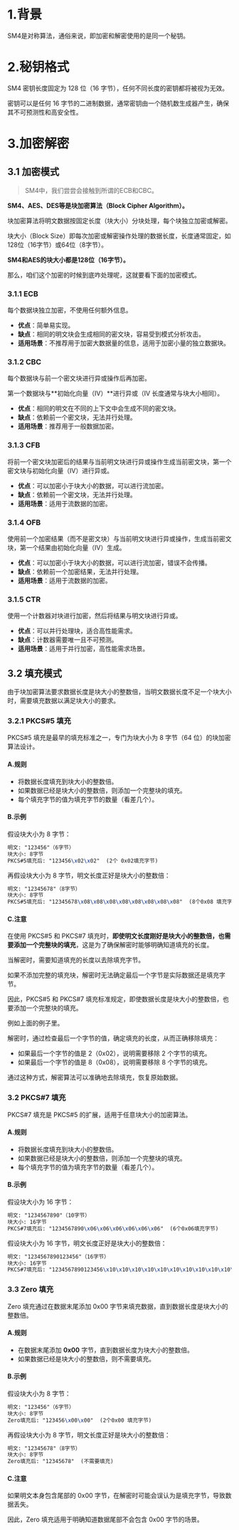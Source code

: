 # 1.背景

SM4是对称算法，通俗来说，即加密和解密使用的是同一个秘钥。



# 2.秘钥格式

SM4 密钥长度固定为 128 位（16 字节），任何不同长度的密钥都将被视为无效。

密钥可以是任何 16 字节的二进制数据，通常密钥由一个随机数生成器产生，确保其不可预测性和高安全性。



# 3.加密解密

## 3.1 加密模式

> SM4中，我们尝尝会接触到所谓的ECB和CBC。

**SM4、AES、DES等是块加密算法（Block Cipher Algorithm）。**

块加密算法将明文数据按固定长度（块大小）分块处理，每个块独立加密或解密。

块大小（Block Size）即每次加密或解密操作处理的数据长度，长度通常固定，如128位（16字节）或64位（8字节）。

**SM4和AES的块大小都是128位（16字节）。**

那么，咱们这个加密的时候到底咋处理呢，这就要看下面的加密模式。

### 3.1.1 ECB

每个数据块独立加密，不使用任何额外信息。

- **优点**：简单易实现。
- **缺点**：相同的明文块会生成相同的密文块，容易受到模式分析攻击。
- **适用场景**：不推荐用于加密大数据量的信息，适用于加密小量的独立数据块。

### 3.1.2 CBC

每个数据块与前一个密文块进行异或操作后再加密。

第一个数据块与**初始化向量（IV）**进行异或（IV 长度通常与块大小相同）。

- **优点**：相同的明文在不同的上下文中会生成不同的密文块。
- **缺点**：依赖前一个密文块，无法并行处理。
- **适用场景**：推荐用于一般数据加密。

### 3.1.3 CFB

将前一个密文块加密后的结果与当前明文块进行异或操作生成当前密文块，第一个密文块与初始化向量（IV）进行异或。

- **优点**：可以加密小于块大小的数据，可以进行流加密。
- **缺点**：依赖前一个密文块，无法并行处理。
- **适用场景**：适用于流数据的加密。

### 3.1.4 OFB

使用前一个加密结果（而不是密文块）与当前明文块进行异或操作，生成当前密文块，第一个结果由初始化向量（IV）生成。

- **优点**：可以加密小于块大小的数据，可以进行流加密，错误不会传播。
- **缺点**：依赖前一个加密结果，无法并行处理。
- **适用场景**：适用于流数据的加密。

### 3.1.5 CTR

使用一个计数器对块进行加密，然后将结果与明文块进行异或。

- **优点**：可以并行处理块，适合高性能需求。
- **缺点**：计数器需要唯一且不可预测。
- **适用场景**：适用于并行加密，高性能需求场景。



## 3.2 填充模式

由于块加密算法要求数据长度是块大小的整数倍，当明文数据长度不足一个块大小时，需要填充数据以满足块大小的要求。

### 3.2.1 PKCS#5 填充

PKCS#5 填充是最早的填充标准之一，专门为块大小为 8 字节（64 位）的块加密算法设计。

#### A.规则

- 将数据长度填充到块大小的整数倍。
- 如果数据已经是块大小的整数倍，则添加一个完整块的填充。
- 每个填充字节的值为填充字节的数量（看差几个）。

#### B.示例

假设块大小为 8 字节：

```tex
明文: "123456"（6字节）
块大小: 8字节
PKCS#5填充后: "123456\x02\x02"  (2个 0x02填充字节)
```

再假设块大小为 8 字节，明文长度正好是块大小的整数倍：

```tex
明文: "12345678"（8字节）
块大小: 8字节
PKCS#5填充后: "12345678\x08\x08\x08\x08\x08\x08\x08\x08"  (8个0x08 填充字节)
```

#### C.注意

在使用 PKCS#5 和 PKCS#7 填充时，**即使明文长度刚好是块大小的整数倍，也需要添加一个完整块的填充**，这是为了确保解密时能够明确知道填充的长度。

当解密时，需要知道填充的长度以去除填充字节。

如果不添加完整的填充块，解密时无法确定最后一个字节是实际数据还是填充字节。

因此，PKCS#5 和 PKCS#7 填充标准规定，即使数据长度是块大小的整数倍，也要添加一个完整块的填充。

例如上面的例子里。

解密时，通过检查最后一个字节的值，确定填充的长度，从而正确移除填充：

- 如果最后一个字节的值是 2（0x02），说明需要移除 2 个字节的填充。
- 如果最后一个字节的值是 8（0x08），说明需要移除 8 个字节的填充。

通过这种方式，解密算法可以准确地去除填充，恢复原始数据。



### 3.2 PKCS#7 填充

PKCS#7 填充是 PKCS#5 的扩展，适用于任意块大小的加密算法。

#### A.规则

- 将数据长度填充到块大小的整数倍。
- 如果数据已经是块大小的整数倍，则添加一个完整块的填充。
- 每个填充字节的值为填充字节的数量（看差几个）。

#### B.示例

假设块大小为 16 字节：

```tex
明文: "1234567890"（10字节）
块大小: 16字节
PKCS#7填充后: "1234567890\x06\x06\x06\x06\x06\x06"  (6个0x06填充字节)
```

假设块大小为 16 字节，明文长度正好是块大小的整数倍：

```tex
明文: "1234567890123456"（16字节）
块大小: 16字节
PKCS#7填充后: "1234567890123456\x10\x10\x10\x10\x10\x10\x10\x10\x10\x10\x10\x10\x10\x10\x10\x10"  (16个0x10 填充字节)
```



### 3.3 Zero 填充

Zero 填充通过在数据末尾添加 0x00 字节来填充数据，直到数据长度是块大小的整数倍。

#### A.规则

- 在数据末尾添加 **0x00** 字节，直到数据长度为块大小的整数倍。
- 如果数据已经是块大小的整数倍，则不需要填充。

#### B.示例

假设块大小为 8 字节：

```tex
明文: "123456"（6字节）
块大小: 8字节
Zero填充后: "123456\x00\x00"  (2个0x00 填充字节)
```

再假设块大小为 8 字节，明文长度正好是块大小的整数倍：

```tex
明文: "12345678"（8字节）
块大小: 8字节
Zero填充后: "12345678"  (不需要填充)
```

#### C.注意

如果明文本身包含尾部的 0x00 字节，在解密时可能会误认为是填充字节，导致数据丢失。

因此，Zero 填充适用于明确知道数据尾部不会包含 0x00 字节的场景。